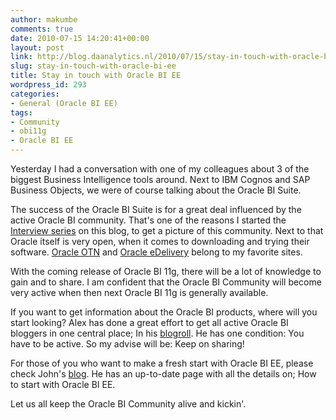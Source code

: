 ```yaml
---
author: makumbe
comments: true
date: 2010-07-15 14:20:41+00:00
layout: post
link: http://blog.daanalytics.nl/2010/07/15/stay-in-touch-with-oracle-bi-ee/
slug: stay-in-touch-with-oracle-bi-ee
title: Stay in touch with Oracle BI EE
wordpress_id: 293
categories:
- General (Oracle BI EE)
tags:
- Community
- obi11g
- Oracle BI EE
---
```


Yesterday I had a conversation with one of my colleagues about 3 of the biggest Business Intelligence tools around. Next to IBM Cognos and SAP Business Objects, we were of course talking about the Oracle BI Suite.

The success of the Oracle BI Suite is for a great deal influenced by the active Oracle BI community. That's one of the reasons I started the [Interview series](http://obibb.wordpress.com/category/general/interviews/) on this blog, to get a picture of this community. Next to that Oracle itself is very open, when it comes to downloading and trying their software. [Oracle OTN](http://www.oracle.com/technetwork/index.html) and [Oracle eDelivery](http://edelivery.oracle.com/) belong to my favorite sites.

With the coming release of Oracle BI 11g, there will be a lot of knowledge to gain and to share. I am confident that the Oracle BI Community will become very active when then next Oracle BI 11g is generally available.

If you want to get information about the Oracle BI products, where will you start looking? Alex has done a great effort to get all active Oracle BI bloggers in one central place; In his [blogroll](http://siebel-essentials.blogspot.com/2010/07/blognroll.html). He has one condition: You have to be active. So my advise will be: Keep on sharing!

For those of you who want to make a fresh start with Oracle BI EE, please check John's [blog](http://obiee101.blogspot.com/2009/07/obiee-how-to-get-started.html). He has an up-to-date page with all the details on; How to start with Oracle BI EE.

Let us all keep the Oracle BI Community alive and kickin'.
